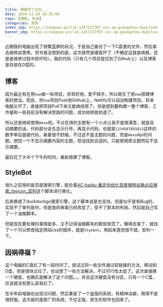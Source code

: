 ```yaml
---
title: 硬盘坏了之后...
date: 2024-11-20 20:25:04
tags: [博客, 杂谈]
categories: 其他
index_img: https://zuoguan-piclib-1257172707.cos.ap-guangzhou.myqcloud.com/assets/12.jpg?imageMogr2/thumbnail/700x320>
banner_img: https://zuoguan-piclib-1257172707.cos.ap-guangzhou.myqcloud.com/assets/12.jpg
---
```

近期我的电脑出现了频繁蓝屏的状况，于是自己备份了一下C盘里的文件，然后拿去维修店里修。但令我没想到的是，这次居然是硬盘坏了（不确定这就是病根，还是是维修过程中损坏的）。我的代码（只有几个项目提交到了Github上）以及博客是存放在D盘的。


## 博客
因为最近有在用`Vue`做一些项目，非常好用，爱不释手，所以萌生了用`Vue`搭建博客的想法。而且，将`Vue`项目Push到Github上，Netlify可以自动构建项目。将来电脑又坏了，直接把项目Pull下来又能继续用了。但是想到要构建一整个博客，工作量和一些目前没有解决思路的问题，成功地把我劝退了。

所以还是继续使用`Hexo`吧。不过在用的主题有一个小点让我不是很满意，就是自动摘要的话，代码部分会先显示行号，再显示代码，也就是`1234567891011`这样的数字串后面接代码，看着很不舒服。不过这不是主题的问题，而是`Hexo`Api的问题。想找一个不显示摘要内容的主题，但没找到合适的。只能使用原主题然后不显示摘要。

最后花了大半个下午的时间，重新搭建了博客。

## StyleBot
很久之前用的是百度搜索引擎，配合着[AC-baidu-重定向优化百度搜狗谷歌必应搜索_favicon_双列](https://greasyfork.org/zh-CN/scripts/14178-ac-baidu-重定向优化百度搜狗谷歌必应搜索-favicon-双列)这个脚本进行美化。

后来换成了duckduckgo搜索引擎，这个脚本说是也支持，但是似乎是有Bug的，实现不了单列居中。但是我的审美已经改变了，受不了原本的布局，然后就自己写了一个油猴脚本。

但是现在要处理的事情挺多，又不记得油猴脚本的那些规范了，懒得去查了，就找了一个可以修改指定网站css的插件，就是`Styebot`。用起来感觉很不错，安利一下。

## 因祸得福？
这个电脑的C盘红了有一段时间了。尝试过将一些文件通过软链接的方法，移动到D盘，但是很快又红了。也设想了一些方法解决，不过可行性太低了。这次直接换一个硬盘，也确实是解决了这个问题。。。并且这次硬盘没有分区，只有一个C盘，应该就没有那么容易红了。

在半年前电脑也出现过问题，然后重装了一个盗版的系统，有精神洁癖，用得不是很舒服。这次装的是原厂的系统，不仅正版，原生的软件也回来了。
